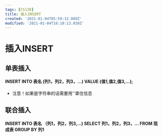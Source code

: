 ```yaml
---
tags: [CS130]
title: 插入INSERT
created: '2021-01-04T05:59:32.069Z'
modified: '2021-01-04T16:18:13.030Z'
---
```


# 插入INSERT

## 单表插入
#### INSERT INTO 表名 (列1，列2，列3，...) VALUE (值1,值2,值3,...);
- 注意！如果是字符串的话需要用''罩住信息

## 联合插入
#### INSERT INTO 表名 （列1，列2，列3,...) SELECT 列1，列2，列3，... FROM 现成表 GROUP BY 列1
